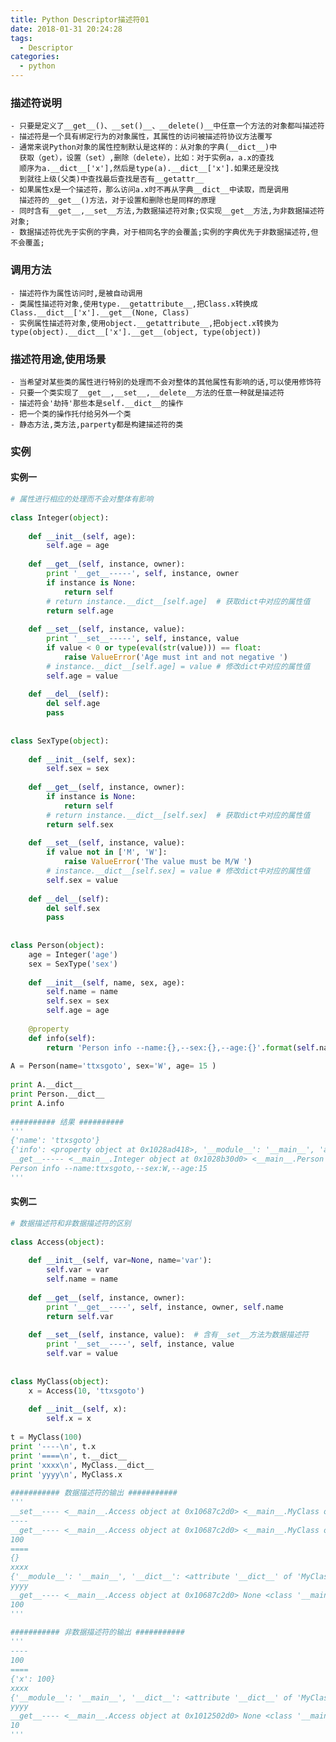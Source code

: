 ```yaml
---
title: Python Descriptor描述符01
date: 2018-01-31 20:24:28
tags:
  - Descriptor
categories:
  - python
---
```

### 描述符说明
	- 只要是定义了__get__()、__set()__、__delete()__中任意一个方法的对象都叫描述符
	- 描述符是一个具有绑定行为的对象属性，其属性的访问被描述符协议方法覆写
	- 通常来说Python对象的属性控制默认是这样的：从对象的字典(__dict__)中
	  获取（get），设置（set）,删除（delete），比如：对于实例a，a.x的查找
      顺序为a.__dict__['x'],然后是type(a).__dict__['x'].如果还是没找
      到就往上级(父类)中查找最后查找是否有__getattr__
	- 如果属性x是一个描述符，那么访问a.x时不再从字典__dict__中读取，而是调用
	  描述符的__get__()方法，对于设置和删除也是同样的原理
	- 同时含有__get__,__set__方法,为数据描述符对象;仅实现__get__方法,为非数据描述符对象;
	- 数据描述符优先于实例的字典，对于相同名字的会覆盖;实例的字典优先于非数据描述符,但不会覆盖;

### 调用方法
    - 描述符作为属性访问时,是被自动调用
    - 类属性描述符对象,使用type.__getattribute__,把Class.x转换成Class.__dict__['x'].__get__(None, Class)
    - 实例属性描述符对象,使用object.__getattribute__,把object.x转换为type(object).__dict__['x'].__get__(object, type(object))

### 描述符用途,使用场景
    - 当希望对某些类的属性进行特别的处理而不会对整体的其他属性有影响的话,可以使用修饰符
    - 只要一个类实现了__get__,__set__,__delete__方法的任意一种就是描述符
    - 描述符会'劫持'那些本是self.__dict__的操作
    - 把一个类的操作托付给另外一个类
    - 静态方法,类方法,parperty都是构建描述符的类

### 实例

#### 实例一

```python
# 属性进行相应的处理而不会对整体有影响
 
class Integer(object):
 
    def __init__(self, age):
        self.age = age
 
    def __get__(self, instance, owner):
        print '__get__-----', self, instance, owner
        if instance is None:
            return self
        # return instance.__dict__[self.age]  # 获取dict中对应的属性值
        return self.age
 
    def __set__(self, instance, value):
        print '__set__-----', self, instance, value
        if value < 0 or type(eval(str(value))) == float:
            raise ValueError('Age must int and not negative ')
        # instance.__dict__[self.age] = value # 修改dict中对应的属性值
        self.age = value
 
    def __del__(self):
        del self.age
        pass
 
 
class SexType(object):
 
    def __init__(self, sex):
        self.sex = sex
 
    def __get__(self, instance, owner):
        if instance is None:
            return self
        # return instance.__dict__[self.sex]  # 获取dict中对应的属性值
        return self.sex
 
    def __set__(self, instance, value):
        if value not in ['M', 'W']:
            raise ValueError('The value must be M/W ')
        # instance.__dict__[self.sex] = value # 修改dict中对应的属性值
        self.sex = value
 
    def __del__(self):
        del self.sex
        pass
 
 
class Person(object):
    age = Integer('age')
    sex = SexType('sex')
 
    def __init__(self, name, sex, age):
        self.name = name
        self.sex = sex
        self.age = age
 
    @property
    def info(self):
        return 'Person info --name:{},--sex:{},--age:{}'.format(self.name, self.sex, self.age)
 
A = Person(name='ttxsgoto', sex='W', age= 15 )
 
print A.__dict__
print Person.__dict__
print A.info
 
########## 结果 ##########
'''
{'name': 'ttxsgoto'}
{'info': <property object at 0x1028ad418>, '__module__': '__main__', 'age': <__main__.Integer object at 0x1028b30d0>, 'sex': <__main__.SexType object at 0x1028b3110>, '__dict__': <attribute '__dict__' of 'Person' objects>, '__weakref__': <attribute '__weakref__' of 'Person' objects>, '__doc__': None, '__init__': <function __init__ at 0x1028b2578>}
__get__----- <__main__.Integer object at 0x1028b30d0> <__main__.Person object at 0x1028b3150> <class '__main__.Person'>
Person info --name:ttxsgoto,--sex:W,--age:15
'''
```

#### 实例二

```python
# 数据描述符和非数据描述符的区别
 
class Access(object):
 
    def __init__(self, var=None, name='var'):
        self.var = var
        self.name = name
 
    def __get__(self, instance, owner):
        print '__get__----', self, instance, owner, self.name
        return self.var
 
    def __set__(self, instance, value):  # 含有__set__方法为数据描述符
        print '__set__----', self, instance, value
        self.var = value
 
 
class MyClass(object):
    x = Access(10, 'ttxsgoto')
 
    def __init__(self, x):
        self.x = x
 
t = MyClass(100)
print '----\n', t.x
print '====\n', t.__dict__
print 'xxxx\n', MyClass.__dict__
print 'yyyy\n', MyClass.x
 
########### 数据描述符的输出 ###########
'''
__set__---- <__main__.Access object at 0x10687c2d0> <__main__.MyClass object at 0x10687c610> 100
----
__get__---- <__main__.Access object at 0x10687c2d0> <__main__.MyClass object at 0x10687c610> <class '__main__.MyClass'> ttxsgoto
100
====
{}
xxxx
{'__module__': '__main__', '__dict__': <attribute '__dict__' of 'MyClass' objects>, 'x': <__main__.Access object at 0x10687c2d0>, '__weakref__': <attribute '__weakref__' of 'MyClass' objects>, '__doc__': None, '__init__': <function __init__ at 0x10687b320>}
yyyy
__get__---- <__main__.Access object at 0x10687c2d0> None <class '__main__.MyClass'> ttxsgoto
100
'''
 
########### 非数据描述符的输出 ###########
'''
----
100
====
{'x': 100}
xxxx
{'__module__': '__main__', '__dict__': <attribute '__dict__' of 'MyClass' objects>, 'x': <__main__.Access object at 0x1012502d0>, '__weakref__': <attribute '__weakref__' of 'MyClass' objects>, '__doc__': None, '__init__': <function __init__ at 0x10124f050>}
yyyy
__get__---- <__main__.Access object at 0x1012502d0> None <class '__main__.MyClass'> ttxsgoto
10
'''
```